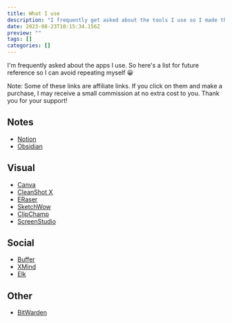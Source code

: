 ```yaml
---
title: What I use
description: "I frequently get asked about the tools I use so I made this page to share"
date: 2023-08-23T10:15:34.156Z
preview: ""
tags: []
categories: []
---
```


I'm frequently asked about the apps I use. So here's a list for future reference so I can avoid repeating myself 😀

Note: Some of these links are affiliate links. If you click on them and make a purchase, I may receive a small commission at no extra cost to you. Thank you for your support!

## Notes

* [Notion](https://www.notion.so)
* [Obsidian](https://obsidian.md/)

## Visual

* [Canva](https://canva.com)
* [CleanShot X](https://cleanshot.com/)
* [ERaser](https://eraser.io/)
* [SketchWow](https://sketchwow.com/)
* [ClipChamp](https://clipchamp.com/)
* [ScreenStudio](https://screenstudio.lemonsqueezy.com?aff=jBGoj)

## Social

* [Buffer](https://buffer.com/)
* [XMind](https://xmind.works/)
* [Elk](https://elk.zone/)

## Other

* [BitWarden](https://bitwarden.com/)
